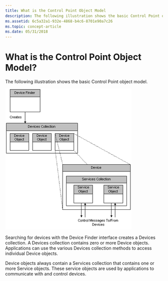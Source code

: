 ```yaml
---
title: What is the Control Point Object Model
description: The following illustration shows the basic Control Point object model.
ms.assetid: 6c5a32a1-932e-4868-b4c6-8701e90a7c26
ms.topic: concept-article
ms.date: 05/31/2018
---
```


# What is the Control Point Object Model?

The following illustration shows the basic Control Point object model.

![control point object model](images/upnp-object-model.png)

Searching for devices with the Device Finder interface creates a Devices collection. A Devices collection contains zero or more Device objects. Applications can use the various Devices collection methods to access individual Device objects.

Device objects always contain a Services collection that contains one or more Service objects. These service objects are used by applications to communicate with and control devices.

 

 




